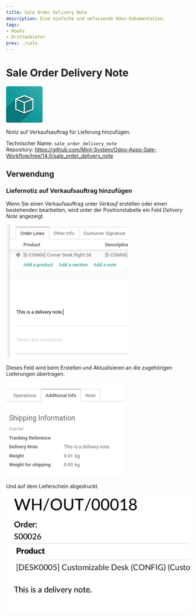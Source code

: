 ```yaml
---
title: Sale Order Delivery Note
description: Eine einfache und umfassende Odoo-Dokumentation.
tags:
- HowTo
- Drittanbieter
prev: ./sale
---
```

# Sale Order Delivery Note
![icon_oms_box](attachments/icon_oms_box.png)

Notiz auf Verkaufsauftrag für Lieferung hinzufügen.

Technischer Name: `sale_order_delivery_note`\
Repository: <https://github.com/Mint-System/Odoo-Apps-Sale-Workflow/tree/14.0/sale_order_delivery_note>

## Verwendung

### Liefernotiz auf Verkaufsauftrag hinzufügen

Wenn Sie einen Verkaufsauftrag unter *Verkauf* erstellen oder einen bestehenden bearbeiten, wird unter der Positionstabelle ein Feld *Delivery Note* angezeigt.

![](attachments/Sale%20Order%20Delivery%20Note%20note.png)

Dieses Feld wird beim Erstellen und Aktualisieren an die zugehörigen Lieferungen übertragen.

![](attachments/Sale%20Order%20Delivery%20Note%20stock.png)

Und auf dem Lieferschein abgedruckt.

![](attachments/Sale%20Order%20Delivery%20Note%20slip.png)